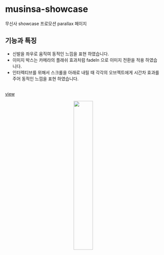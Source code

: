 # musinsa-showcase
무신사 showcase 프로모션 parallax 페이지

## 기능과 특징
- 신발을 좌우로 움직여 동적인 느낌을 표현 하였습니다.
- 이미지 박스는 카메라의 플래쉬 효과처럼 fadeIn 으로 이미지 전환을 적용 하였습니다.
- 인터렉티브를 위해서 스크롤을 아래로 내릴 때 각각의 오브젝트에게 시간차 효과를 주어 동적인 느낌을 표현 하였습니다.<br><br>

[view](https://aiden-leee.github.io/musinsa-showcase/index.html)

<center><img src="https://i.imgur.com/F6CDx0e.jpg" width="35%"></center>
